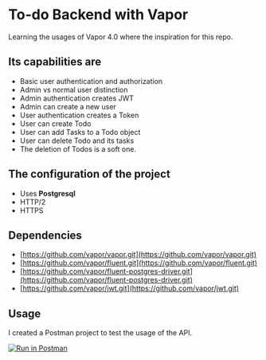 # To-do Backend with Vapor
Learning the usages of Vapor 4.0 where the inspiration for this repo.

## Its capabilities are

* Basic user authentication and authorization
* Admin vs normal user distinction
* Admin authentication creates JWT
* Admin can create a new user
* User authentication creates a Token
* User can create Todo
* User can add Tasks to a Todo object
* User can delete Todo and its tasks
* The deletion of Todos is a soft one.

## The configuration of the project

* Uses **Postgresql**
* HTTP/2
* HTTPS

## Dependencies

* [https://github.com/vapor/vapor.git](https://github.com/vapor/vapor.git)
* [https://github.com/vapor/fluent.git](https://github.com/vapor/fluent.git)
* [https://github.com/vapor/fluent-postgres-driver.git](https://github.com/vapor/fluent-postgres-driver.git)
* [https://github.com/vapor/jwt.git](https://github.com/vapor/jwt.git)

## Usage

I created a Postman project to test the usage of the API.

[![Run in Postman](https://run.pstmn.io/button.svg)](https://app.getpostman.com/run-collection/2ecdb6384576a3972abd)